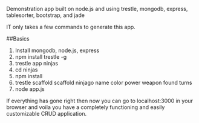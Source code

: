 Demonstration app built on node.js and using trestle, mongodb, express, tablesorter, bootstrap, and jade

IT only takes a few commands to generate this app.

##Basics

1. Install mongodb, node.js, express
2. npm install trestle -g
3. trestle app ninjas
4. cd ninjas
5. npm install
6. trestle scaffold scaffold ninjago name color power weapon found turns 
7. node app.js

If everything has gone right then now you can go to localhost:3000 in your browser and voila you have a completely functioning and easily customizable CRUD application. 

